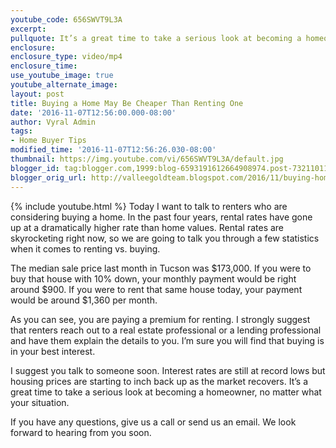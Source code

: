 ```yaml
---
youtube_code: 656SWVT9L3A
excerpt:
pullquote: It’s a great time to take a serious look at becoming a homeowner.
enclosure:
enclosure_type: video/mp4
enclosure_time:
use_youtube_image: true
youtube_alternate_image:
layout: post
title: Buying a Home May Be Cheaper Than Renting One
date: '2016-11-07T12:56:00.000-08:00'
author: Vyral Admin
tags:
- Home Buyer Tips
modified_time: '2016-11-07T12:56:26.030-08:00'
thumbnail: https://img.youtube.com/vi/656SWVT9L3A/default.jpg
blogger_id: tag:blogger.com,1999:blog-6593191612664908974.post-732110110197485303
blogger_orig_url: http://valleegoldteam.blogspot.com/2016/11/buying-home-may-be-cheaper-than-renting.html
---
```

{% include youtube.html %}
Today I want to talk to renters who are considering buying a home. In the past four years, rental rates have gone up at a dramatically higher rate than home values. Rental rates are skyrocketing right now, so we are going to talk you through a few statistics when it comes to renting vs. buying.

The median sale price last month in Tucson was $173,000. If you were to buy that house with 10% down, your monthly payment would be right around $900. If you were to rent that same house today, your payment would be around $1,360 per month.

As you can see, you are paying a premium for renting. I strongly suggest that renters reach out to a real estate professional or a lending professional and have them explain the details to you. I’m sure you will find that buying is in your best interest.

I suggest you talk to someone soon. Interest rates are still at record lows but housing prices are starting to inch back up as the market recovers. It’s a great time to take a serious look at becoming a homeowner, no matter what your situation.

If you have any questions, give us a call or send us an email. We look forward to hearing from you soon.
